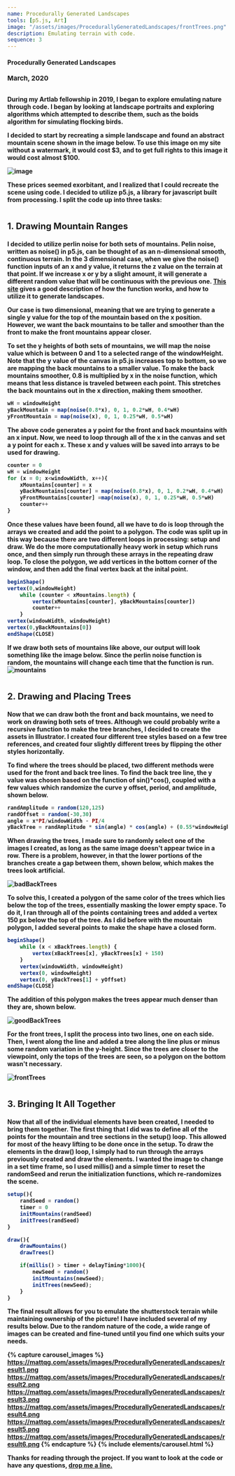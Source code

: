 ```yaml
---
name: Procedurally Generated Landscapes
tools: [p5.js, Art]
image: "/assets/images/ProcedurallyGeneratedLandscapes/frontTrees.png"
description: Emulating terrain with code.
sequence: 3
---
```

#### <b>Procedurally Generated Landscapes<b>
<p style="font-size:15px; padding: 0em 0 1em 0;">March, 2020</p>

During my Artlab fellowship in 2019, I began to explore emulating nature through code. I began by looking at landscape portraits and exploring algorithms which attempted to describe them, such as the boids algorithm for simulating flocking birds. 

I decided to start by recreating a simple landscape and found an abstract mountain scene shown in the image below. To use this image on my site without a watermark, it would cost $3, and to get full rights to this image it would cost almost $100.

![image](https://i.pinimg.com/736x/81/f8/07/81f807b4eb84cd2f156fb8e3a82ebae6.jpg "Building Image")

These prices seemed exorbitant, and I realized that I could recreate the scene using code. I decided to utilize p5.js, a library for javascript built from processing. I split the code up into three tasks:

<p style="font-size:20px; padding: 1em 0 0em 0em;"> 1. Drawing Mountain Ranges</p>

I decided to utilize perlin noise for both sets of mountains. Pelin noise, written as noise() in p5.js, can be thought of as an n-dimensional smooth, continuous terrain. In the 3 dimensional case, when we give the noise() function inputs of an x and y value, it returns the z value on the terrain at that point. If we increase x or y by a slight amount, it will generate a different random value that will be continuous with the previous one. [This site](https://gpfault.net/posts/perlin-noise.txt.html) gives a good description of how the function works, and how to utilize it to generate landscapes. 

Our case is two dimensional, meaning that we are trying to generate a single y value for the top of the mountain based on the x position. However, we want the back mountains to be taller and smoother than the front to make the front mountains appear closer. 

To set the y heights of both sets of mountains, we will map the noise value which is between 0 and 1 to a selected range of the windowHeight. Note that the y value of the canvas in p5.js increases top to bottom, so we are mapping the back mountains to a smaller value. To make the back mountains smoother, 0.8 is multiplied by x in the noise function, which means that less distance is traveled between each point. This stretches the back mountains out in the x direction, making them smoother.


``` javascript
wH = windowHeight
yBackMountain = map(noise(0.8*x), 0, 1, 0.2*wH, 0.4*wH)
yFrontMountain = map(noise(x), 0, 1, 0.25*wH, 0.5*wH)
```
The above code generates a y point for the front and back mountains with an x input. Now, we need to loop through all of the x in the canvas and set a y point for each x. These x and y values will be saved into arrays to be used for drawing. 

``` javascript
counter = 0
wH = windowHeight
for (x = 0; x<windowWidth, x++){
    xMountains[counter] = x
    yBackMountains[counter] = map(noise(0.8*x), 0, 1, 0.2*wH, 0.4*wH)
    yFrontMountains[counter] =map(noise(x), 0, 1, 0.25*wH, 0.5*wH)
    counter++ 
}
```
Once these values have been found, all we have to do is loop through the arrays we created and add the point to a polygon. The code was split up in this way because there are two different loops in processing: setup and draw. We do the more computationally heavy work in setup which runs once, and then simply run through these arrays in the repeating draw loop. To close the polygon, we add vertices in the bottom corner of the window, and then add the final vertex back at the inital point.

``` javascript
beginShape()
vertex(0,windowHeight)
	while (counter < xMountains.length) {
		vertex(xMountains[counter], yBackMountains[counter])
		counter++
	}
vertex(windowWidth, windowHeight)
vertex(0,yBackMountains[0])
endShape(CLOSE)
```
If we draw both sets of mountains like above, our output will look something like the image below. Since the perlin noise function is random, the mountains will change each time that the function is run.
![mountains](\assets\images\ProcedurallyGeneratedLandscapes\mountains.png)
<p style="font-size:20px; padding: 1em 0 0em 0em;"> 2. Drawing and Placing Trees</p>

Now that we can draw both the front and back mountains, we need to work on drawing both sets of trees. Although we could probably write a recursive function to make the tree branches, I decided to create the assets in Illustrator. I created four different tree styles based on a few tree references, and created four slightly different trees by flipping the other styles horizontally. 

To find where the trees should be placed, two different methods were used for the front and back tree lines. To find the back tree line, the y value was chosen based on the function of sin()*cos(), coupled with a few values which randomize the curve y offset, period, and amplitude, shown below. 

``` javascript
randAmplitude = random(120,125)
randOffset = random(-30,30)
angle = x*PI/windowWidth - PI/4
yBackTree = randAmplitude * sin(angle) * cos(angle) + (0.55*windowHeight) + randOffset)
```
When drawing the trees, I made sure to randomly select one of the images I created, as long as the same image doesn't appear twice in a row. There is a problem, however, in that the lower portions of the branches create a gap between them, shown below, which makes the trees look artificial.

![badBackTrees](\assets\images\ProcedurallyGeneratedLandscapes\badBackTrees.png)

To solve this, I created a polygon of the same color of the trees which lies below the top of the trees, essentially masking the lower empty space. To do it, I ran through all of the points containing trees and added a vertex 150 px below the top of the tree. As I did before with the mountain polygon, I added several points to make the shape have a closed form.

``` javascript
beginShape()
	while (x < xBackTrees.length) {
		vertex(xBackTrees[x], yBackTrees[x] + 150)
	}
	vertex(windowWidth, windowHeight)
	vertex(0, windowHeight)
	vertex(0, yBackTrees[1] + yOffset)
endShape(CLOSE)
```
The addition of this polygon makes the trees appear much denser than they are, shown below.

![goodBackTrees](\assets\images\ProcedurallyGeneratedLandscapes\goodBackTrees.png)

For the front trees, I split the process into two lines, one on each side. Then, I went along the line and added a tree along the line plus or minus some random variation in the y-height. Since the trees are closer to the viewpoint, only the tops of the trees are seen, so a polygon on the bottom wasn't necessary.

![frontTrees](\assets\images\ProcedurallyGeneratedLandscapes\frontTrees.png)

<p style="font-size:20px; padding: 1em 0 0em 0em;"> 3. Bringing It All Together</p>

Now that all of the individual elements have been created, I needed to bring them together. The first thing that I did was to define all of the points for the mountain and tree sections in the setup() loop. This allowed for most of the heavy lifting to be done once in the setup. To draw the elements in the draw() loop, I simply had to run through the arrays previously created and draw the elements. I wanted the image to change in a set time frame, so I used millis() and a simple timer to reset the randomSeed and rerun the initialization functions, which re-randomizes the scene. 
``` javascript
setup(){
	randSeed = random()
	timer = 0
	initMountains(randSeed)
	initTrees(randSeed)
}

draw(){
	drawMountains()
	drawTrees()

	if(millis() > timer + delayTiming*1000){
		newSeed = random()
		initMountains(newSeed);
		initTrees(newSeed);
	}
}
```

The final result allows for you to emulate the shutterstock terrain while maintaining ownership of the picture! I have included several of my results below. Due to the random nature of the code, a wide range of images can be created and fine-tuned until you find one which suits your needs.

{% capture carousel_images %}
https://mattqg.com/assets/images/ProcedurallyGeneratedLandscapes/result1.png
https://mattqg.com/assets/images/ProcedurallyGeneratedLandscapes/result2.png
https://mattqg.com/assets/images/ProcedurallyGeneratedLandscapes/result3.png
https://mattqg.com/assets/images/ProcedurallyGeneratedLandscapes/result4.png
https://mattqg.com/assets/images/ProcedurallyGeneratedLandscapes/result5.png
https://mattqg.com/assets/images/ProcedurallyGeneratedLandscapes/result6.png
{% endcapture %}
{% include elements/carousel.html %}

Thanks for reading through the project. If you want to look at the code or have any questions, [drop me a line.](mailto:me@mattqg.com)

<br>

<!-- <footer class="mt-auto py-3 text-center">
  <div class="arrow">
    <a href="#" title="Back to Top"><span class="fas fa-angle-up"></span></a>
  </div>
</footer> -->